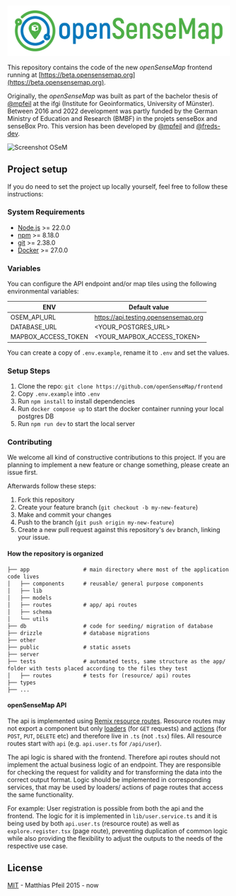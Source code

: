 ![openSenseMap](https://github.com/openSenseMap/frontend/blob/dev/public/openSenseMap.png)

This repository contains the code of the new _openSenseMap_ frontend running at [https://beta.opensensemap.org](https://beta.opensensemap.org).

Originally, the _openSenseMap_ was built as part of the bachelor thesis of [@mpfeil](https://github.com/mpfeil) at the ifgi (Institute for Geoinformatics, University of Münster). Between 2016 and 2022 development was partly funded by the German Ministry of Education and Research (BMBF) in the projets senseBox and senseBox Pro. This version has been developed by [@mpfeil](https://github.com/mpfeil) and [@freds-dev](https://github.com/freds-dev).

<img width="1438" alt="Screenshot OSeM" src="https://github.com/user-attachments/assets/a7bf16fb-44a2-4a21-9c0f-d4bf431ab9b5">

## Project setup

If you do need to set the project up locally yourself, feel free to follow these instructions:

### System Requirements

- [Node.js](https://nodejs.org/) >= 22.0.0
- [npm](https://npmjs.com/) >= 8.18.0
- [git](https://git-scm.com/) >= 2.38.0
- [Docker](https://www.docker.com) >= 27.0.0

### Variables

You can configure the API endpoint and/or map tiles using the following environmental variables:

| ENV                 | Default value                        |
| ------------------- | ------------------------------------ |
| OSEM_API_URL        | https://api.testing.opensensemap.org |
| DATABASE_URL        | <YOUR_POSTGRES_URL>                  |
| MAPBOX_ACCESS_TOKEN | <YOUR_MAPBOX_ACCESS_TOKEN>           |

You can create a copy of `.env.example`, rename it to `.env` and set the values.

### Setup Steps

1. Clone the repo: `git clone https://github.com/openSenseMap/frontend`
2. Copy `.env.example` into `.env`
3. Run `npm install` to install dependencies
4. Run `docker compose up` to start the docker container running your local postgres DB
5. Run `npm run dev` to start the local server

### Contributing

We welcome all kind of constructive contributions to this project.
If you are planning to implement a new feature or change something, please create an issue first.

Afterwards follow these steps:

1. Fork this repository
2. Create your feature branch (`git checkout -b my-new-feature`)
3. Make and commit your changes
4. Push to the branch (`git push origin my-new-feature`)
5. Create a new pull request against this repository's `dev` branch, linking your issue.

#### How the repository is organized

```shell
├── app                 # main directory where most of the application code lives
│   ├── components      # reusable/ general purpose components
│   ├── lib
│   ├── models
│   ├── routes          # app/ api routes
│   ├── schema
│   └── utils
├── db                  # code for seeding/ migration of database
├── drizzle             # database migrations
├── other
├── public              # static assets
├── server
├── tests               # automated tests, same structure as the app/ folder with tests placed according to the files they test
│   ├── routes          # tests for (resource/ api) routes
├── types
├── ...
```

#### openSenseMap API

The api is implemented using [Remix resource routes](https://remix.run/docs/en/main/guides/resource-routes).
Resource routes may not export a component but only [loaders](https://remix.run/docs/en/main/route/loader) (for `GET` requests) and [actions](https://remix.run/docs/en/main/route/action) (for `POST`, `PUT`, `DELETE` etc) and therefore live in `.ts` (not `.tsx`) files.
All resource routes start with `api` (e.g. `api.user.ts` for `/api/user`).

The api logic is shared with the frontend. Therefore api routes should not implement the actual business logic of an endpoint. They are responsible for checking the request for validity and for transforming the data into the correct output format.
Logic should be implemented in corresponding services, that may be used by loaders/ actions of page routes that access the same functionality.

For example: User registration is possible from both the api and the frontend. The logic for it is implemented in `lib/user.service.ts` and it is being used by both `api.user.ts` (resource route) as well as `explore.register.tsx` (page route), preventing duplication of common logic while also providing the flexibility to adjust the outputs to the needs of the respective use case.

## License

[MIT](LICENSE) - Matthias Pfeil 2015 - now
